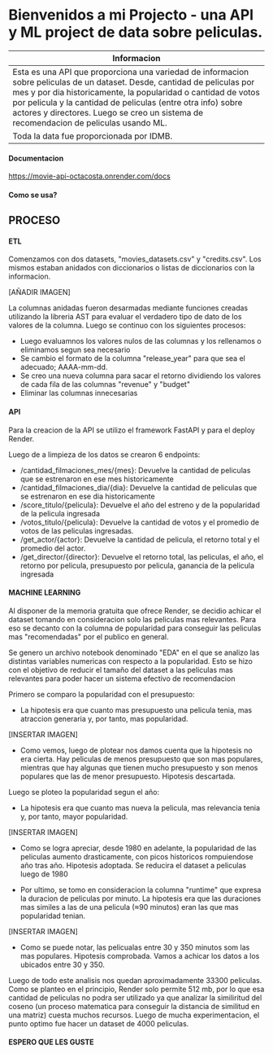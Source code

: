 # Bienvenidos a mi Projecto - una API y ML project de data sobre peliculas.

| Informacion  | 
| ------------- | 
| Esta es una API que proporciona una variedad de informacion sobre peliculas de un dataset. Desde, cantidad de peliculas por mes y por dia historicamente, la popularidad o cantidad de votos por pelicula y la cantidad de peliculas (entre otra info) sobre actores y directores. Luego se creo un sistema de recomendacion de peliculas usando ML.
 Toda la data fue proporcionada por IDMB. | 

#### Documentacion

https://movie-api-octacosta.onrender.com/docs

#### Como se usa?

## PROCESO
#### ETL

Comenzamos con dos datasets, "movies_datasets.csv" y "credits.csv". Los mismos estaban anidados con diccionarios o listas de diccionarios con la informacion.


[AÑADIR IMAGEN]

La columnas anidadas fueron desarmadas mediante funciones creadas utilizando la libreria AST para evaluar el verdadero tipo de dato de los valores de la columna.
Luego se continuo con los siguientes procesos:
* Luego evaluamnos los valores nulos de las columnas y los rellenamos o eliminamos segun sea necesario
* Se cambio el formato de la columna "release_year" para que sea el adecuado; AAAA-mm-dd. 
* Se creo una nueva columna para sacar el retorno dividiendo los valores de cada fila de las columnas "revenue" y "budget"
* Eliminar las columnas innecesarias

#### API

Para la creacion de la API se utilizo el framework FastAPI y para el deploy Render.

Luego de a limpieza de los datos se crearon 6 endpoints:

* /cantidad_filmaciones_mes/{mes}: Devuelve la cantidad de peliculas que se estrenaron en ese mes historicamente
* /cantidad_filmaciones_dia/{dia}: Devuelve la cantidad de peliculas que se estrenaron en ese dia historicamente
* /score_titulo/{pelicula}: Devuelve el año del estreno y de la popularidad de la pelicula ingresada
* /votos_titulo/{pelicula}: Devuelve la cantidad de votos y el promedio de votos de las peliculas ingresadas.
* /get_actor/{actor}: Devuelve la cantidad de pelicula, el retorno total y el promedio del actor.
* /get_director/{director}: Devuelve el retorno total, las peliculas, el año, el retorno por pelicula, presupuesto por pelicula, ganancia de la pelicula ingresada

#### MACHINE LEARNING  

Al disponer de la memoria gratuita que ofrece Render, se decidio achicar el dataset tomando en consideracion solo las peliculas mas relevantes. Para eso se decanto con la columna de popularidad para conseguir las peliculas mas "recomendadas" por el publico en general. 

Se genero un archivo notebook denominado "EDA" en el que se analizo las distintas variables numericas con respecto a la popularidad. Esto se hizo con el objetivo de reducir el tamaño del dataset a las peliculas mas relevantes para poder hacer un sistema efectivo de recomendacion

Primero se comparo la popularidad con el presupuesto:
* La hipotesis era que cuanto mas presupuesto una pelicula tenia, mas atraccion generaria y, por tanto, mas popularidad.

[INSERTAR IMAGEN]

* Como vemos, luego de plotear nos damos cuenta que la hipotesis no era cierta. Hay peliculas de menos presupuesto que son mas populares, mientras que hay algunas que tienen mucho presupuesto y son menos populares que las de menor presupuesto. Hipotesis descartada.

Luego se ploteo la popularidad segun el año:
* La hipotesis era que cuanto mas nueva la pelicula, mas relevancia tenia y, por tanto, mayor popularidad.

[INSERTAR IMAGEN]

* Como se logra apreciar, desde 1980 en adelante, la popularidad de las peliculas aumento drasticamente, con picos historicos rompuiendose año tras año. Hipotesis adoptada. Se reducira el dataset a peliculas luego de 1980

* Por ultimo, se tomo en consideracion la columna "runtime" que expresa la duracion de peliculas por minuto. La hipotesis era que las duraciones mas similes a las de una pelicula (≈90 minutos) eran las que mas popularidad tenian.

[INSERTAR IMAGEN]

* Como se puede notar, las pelicualas entre 30 y 350 minutos som las mas populares. Hipotesis comprobada. Vamos a achicar los datos a los ubicados entre 30 y 350.


Luego de todo este analisis nos quedan aproximadamente 33300 peliculas. Como se planteo en el principio, Render solo permite 512 mb, por lo que esa cantidad de peliculas no podra ser utilizado ya que analizar la similiritud del coseno (un proceso matematica para conseguir la distancia de similitud en una matriz) cuesta muchos recursos. Luego de mucha experimentacion, el punto optimo fue hacer un dataset de 4000 peliculas.

#### ESPERO QUE LES GUSTE

